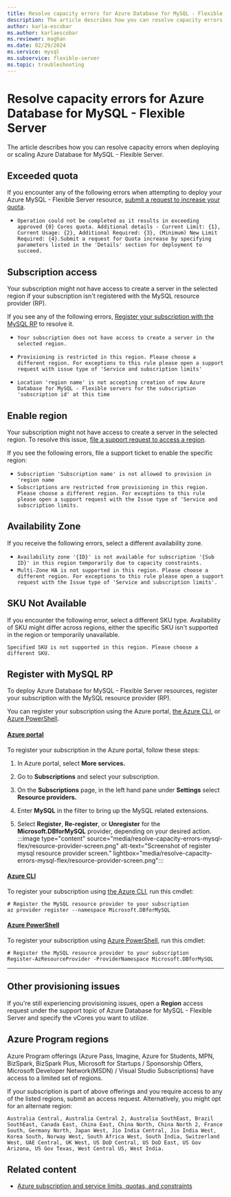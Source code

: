```yaml
---
title: Resolve capacity errors for Azure Database for MySQL - Flexible Server
description: The article describes how you can resolve capacity errors when deploying or scaling Azure Database for MySQL - Flexible Server.
author: karla-escobar
ms.author: karlaescobar
ms.reviewer: maghan
ms.date: 02/29/2024
ms.service: mysql
ms.subservice: flexible-server
ms.topic: troubleshooting
---
```


# Resolve capacity errors for Azure Database for MySQL - Flexible Server

The article describes how you can resolve capacity errors when deploying or scaling Azure Database for MySQL - Flexible Server.

## Exceeded quota

If you encounter any of the following errors when attempting to deploy your Azure MySQL - Flexible Server resource, [submit a request to increase your quota](/azure/mysql/flexible-server/how-to-request-quota-increase).

- `Operation could not be completed as it results in exceeding approved {0} Cores quota. Additional details - Current Limit: {1}, Current Usage: {2}, Additional Required: {3}, (Minimum) New Limit Required: {4}.Submit a request for Quota increase by specifying parameters listed in the 'Details' section for deployment to succeed.`

## Subscription access

Your subscription might not have access to create a server in the selected region if your subscription isn't registered with the MySQL resource provider (RP).

If you see any of the following errors, [Register your subscription with the MySQL RP](#register-with-mysql-rp) to resolve it.

- `Your subscription does not have access to create a server in the selected region.`

- `Provisioning is restricted in this region. Please choose a different region. For exceptions to this rule please open a support request with issue type of 'Service and subscription limits' `

- `Location 'region name' is not accepting creation of new Azure Database for MySQL - Flexible servers for the subscription 'subscription id' at this time`

## Enable region

Your subscription might not have access to create a server in the selected region. To resolve this issue, [file a support request to access a region](https://ms.portal.azure.com/#blade/Microsoft_Azure_Support/HelpAndSupportBlade).

If you see the following errors, file a support ticket to enable the specific region:
- `Subscription 'Subscription name' is not allowed to provision in 'region name`
-  `Subscriptions are restricted from provisioning in this region. Please choose a different region. For exceptions to this rule please open a support request with the Issue type of 'Service and subscription limits.`

## Availability Zone

If you receive the following errors, select a different availability zone.

- `Availability zone '{ID}' is not available for subscription '{Sub ID}' in this region temporarily due to capacity constraints.`
- `Multi-Zone HA is not supported in this region. Please choose a different region. For exceptions to this rule please open a support request with the Issue type of 'Service and subscription limits'.`

## SKU Not Available

If you encounter the following error, select a different SKU type. Availability of SKU might differ across regions, either the specific SKU isn't supported in the region or temporarily unavailable.

`Specified SKU is not supported in this region. Please choose a different SKU.`

## Register with MySQL RP

To deploy Azure Database for MySQL - Flexible Server resources, register your subscription with the MySQL resource provider (RP).

You can register your subscription using the Azure portal, [the Azure CLI](/cli/azure/install-azure-cli), or [Azure PowerShell](/powershell/azure/install-azure-powershell).

#### [Azure portal](#tab/portal)

To register your subscription in the Azure portal, follow these steps:

1. In Azure portal, select **More services.**

1. Go to **Subscriptions** and select your subscription.

1. On the **Subscriptions** page, in the left hand pane under **Settings** select **Resource providers.**

1. Enter **MySQL** in the filter to bring up the MySQL related extensions.

1. Select **Register**, **Re-register**, or **Unregister** for the **Microsoft.DBforMySQL** provider, depending on your desired action.
   :::image type="content" source="media/resolve-capacity-errors-mysql-flex/resource-provider-screen.png" alt-text="Screenshot of register mysql resource provider screen." lightbox="media/resolve-capacity-errors-mysql-flex/resource-provider-screen.png":::

#### [Azure CLI](#tab/azure-cli-b)

To register your subscription using [the Azure CLI](/cli/azure/install-azure-cli), run this cmdlet:

```azurecli-interactive
# Register the MySQL resource provider to your subscription
az provider register --namespace Microsoft.DBforMySQL
```

#### [Azure PowerShell](#tab/powershell)

To register your subscription using [Azure PowerShell](/powershell/azure/install-az-ps), run this cmdlet:

```powershell-interactive
# Register the MySQL resource provider to your subscription
Register-AzResourceProvider -ProviderNamespace Microsoft.DBforMySQL
```

---

## Other provisioning issues

If you're still experiencing provisioning issues, open a **Region** access request under the support topic of Azure Database for MySQL - Flexible Server and specify the vCores you want to utilize.

## Azure Program regions

Azure Program offerings (Azure Pass, Imagine, Azure for Students, MPN, BizSpark, BizSpark Plus, Microsoft for Startups / Sponsorship Offers, Microsoft Developer Network(MSDN) / Visual Studio Subscriptions) have access to a limited set of regions.

If your subscription is part of above offerings and you require access to any of the listed regions, submit an access request. Alternatively, you might opt for an alternate region:

`Australia Central, Australia Central 2, Australia SouthEast, Brazil SouthEast, Canada East, China East, China North, China North 2, France South, Germany North, Japan West, Jio India Central, Jio India West, Korea South, Norway West, South Africa West, South India, Switzerland West, UAE Central, UK West, US DoD Central, US DoD East, US Gov Arizona, US Gov Texas, West Central US, West India.`

## Related content

- [Azure subscription and service limits, quotas, and constraints](/azure/azure-resource-manager/management/azure-subscription-service-limits)
